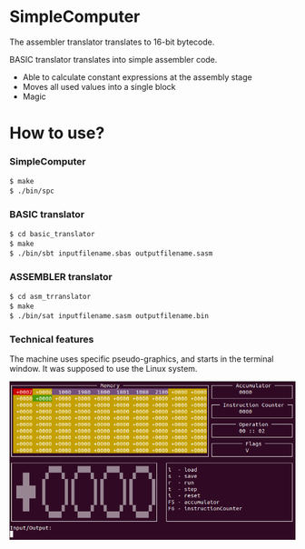 # SimpleComputer

The assembler translator translates to 16-bit bytecode.

BASIC translator translates into simple assembler code.

  - Able to calculate constant expressions at the assembly stage
  - Moves all used values into a single block
  - Magic 

# How to use?



### SimpleComputer
```sh
$ make
$ ./bin/spc
```
### BASIC translator
```sh
$ cd basic_translator
$ make
$ ./bin/sbt inputfilename.sbas outputfilename.sasm
```
### ASSEMBLER translator
```sh
$ cd asm_trranslator
$ make
$ ./bin/sat inputfilename.sasm outputfilename.bin
```



### Technical features

The machine uses specific pseudo-graphics, and starts in the terminal window. It was supposed to use the Linux system.

![](info/gui.png) 


